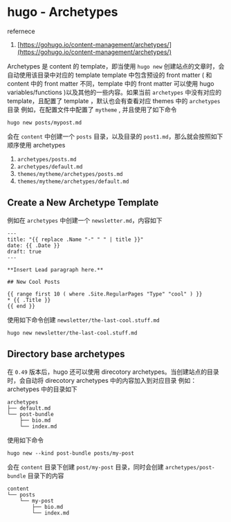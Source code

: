 # hugo - Archetypes
refernece

1. [https://gohugo.io/content-management/archetypes/](https://gohugo.io/content-management/archetypes/)

Archetypes 是 content 的 template，即当使用 `hugo new` 创建站点的文章时，会自动使用该目录中对应的 template
template 中包含预设的 front matter ( 和 content 中的 front matter 不同，template 中的 front matter 可以使用 hugo variables/functions )以及其他的一些内容。如果当前 `archetypes` 中没有对应的 template，且配置了 template ，默认也会有查看对应 themes 中的 `archetypes`目录
例如，在配置文件中配置了 `mytheme` , 并且使用了如下命令
```
hugo new posts/mypost.md
```
会在 `content` 中创建一个 `posts` 目录，以及目录的 `post1.md`，那么就会按照如下顺序使用 archetypes

1. `archetypes/posts.md`
2. `archetypes/default.md`
3. `themes/mytheme/archetypes/posts.md`
4. `themes/mytheme/archetypes/default.md`
## Create a New Archetype Template
例如在 `archetypes` 中创建一个 `newsletter.md`，内容如下
```
---
title: "{{ replace .Name "-" " " | title }}"
date: {{ .Date }}
draft: true
---

**Insert Lead paragraph here.**

## New Cool Posts

{{ range first 10 ( where .Site.RegularPages "Type" "cool" ) }}
* {{ .Title }}
{{ end }}
```
使用如下命令创建 `newsletter/the-last-cool.stuff.md`	
```
hugo new newsletter/the-last-cool.stuff.md
```
## Directory base archetypes
在 `0.49` 版本后，hugo 还可以使用 direcotory archetypes。当创建站点的目录时，会自动将 direcotory archetypes 中的内容加入到对应目录
例如：archetypes 中的目录如下
```
archetypes
├── default.md
└── post-bundle
    ├── bio.md
    └── index.md
```
使用如下命令
```
hugo new --kind post-bundle posts/my-post
```
会在 `content` 目录下创建 `post/my-post` 目录，同时会创建 `archetypes/post-bundle` 目录下的内容
```
content
└── posts
    └── my-post
        ├── bio.md
        └── index.md
```
